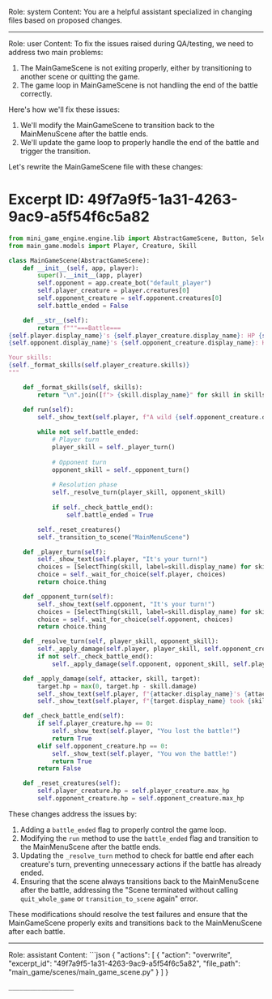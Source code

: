 Role: system
Content: You are a helpful assistant specialized in changing files based on proposed changes.
__________________
Role: user
Content: To fix the issues raised during QA/testing, we need to address two main problems:

1. The MainGameScene is not exiting properly, either by transitioning to another scene or quitting the game.
2. The game loop in MainGameScene is not handling the end of the battle correctly.

Here's how we'll fix these issues:

1. We'll modify the MainGameScene to transition back to the MainMenuScene after the battle ends.
2. We'll update the game loop to properly handle the end of the battle and trigger the transition.

Let's rewrite the MainGameScene file with these changes:

# Excerpt ID: 49f7a9f5-1a31-4263-9ac9-a5f54f6c5a82
```python main_game/scenes/main_game_scene.py
from mini_game_engine.engine.lib import AbstractGameScene, Button, SelectThing
from main_game.models import Player, Creature, Skill

class MainGameScene(AbstractGameScene):
    def __init__(self, app, player):
        super().__init__(app, player)
        self.opponent = app.create_bot("default_player")
        self.player_creature = player.creatures[0]
        self.opponent_creature = self.opponent.creatures[0]
        self.battle_ended = False

    def __str__(self):
        return f"""===Battle===
{self.player.display_name}'s {self.player_creature.display_name}: HP {self.player_creature.hp}/{self.player_creature.max_hp}
{self.opponent.display_name}'s {self.opponent_creature.display_name}: HP {self.opponent_creature.hp}/{self.opponent_creature.max_hp}

Your skills:
{self._format_skills(self.player_creature.skills)}
"""

    def _format_skills(self, skills):
        return "\n".join([f"> {skill.display_name}" for skill in skills])

    def run(self):
        self._show_text(self.player, f"A wild {self.opponent_creature.display_name} appears!")
        
        while not self.battle_ended:
            # Player turn
            player_skill = self._player_turn()
            
            # Opponent turn
            opponent_skill = self._opponent_turn()
            
            # Resolution phase
            self._resolve_turn(player_skill, opponent_skill)
            
            if self._check_battle_end():
                self.battle_ended = True

        self._reset_creatures()
        self._transition_to_scene("MainMenuScene")

    def _player_turn(self):
        self._show_text(self.player, "It's your turn!")
        choices = [SelectThing(skill, label=skill.display_name) for skill in self.player_creature.skills]
        choice = self._wait_for_choice(self.player, choices)
        return choice.thing

    def _opponent_turn(self):
        self._show_text(self.opponent, "It's your turn!")
        choices = [SelectThing(skill, label=skill.display_name) for skill in self.opponent_creature.skills]
        choice = self._wait_for_choice(self.opponent, choices)
        return choice.thing

    def _resolve_turn(self, player_skill, opponent_skill):
        self._apply_damage(self.player, player_skill, self.opponent_creature)
        if not self._check_battle_end():
            self._apply_damage(self.opponent, opponent_skill, self.player_creature)

    def _apply_damage(self, attacker, skill, target):
        target.hp = max(0, target.hp - skill.damage)
        self._show_text(self.player, f"{attacker.display_name}'s {attacker.creatures[0].display_name} used {skill.display_name}!")
        self._show_text(self.player, f"{target.display_name} took {skill.damage} damage!")

    def _check_battle_end(self):
        if self.player_creature.hp == 0:
            self._show_text(self.player, "You lost the battle!")
            return True
        elif self.opponent_creature.hp == 0:
            self._show_text(self.player, "You won the battle!")
            return True
        return False

    def _reset_creatures(self):
        self.player_creature.hp = self.player_creature.max_hp
        self.opponent_creature.hp = self.opponent_creature.max_hp
```

These changes address the issues by:

1. Adding a `battle_ended` flag to properly control the game loop.
2. Modifying the `run` method to use the `battle_ended` flag and transition to the MainMenuScene after the battle ends.
3. Updating the `_resolve_turn` method to check for battle end after each creature's turn, preventing unnecessary actions if the battle has already ended.
4. Ensuring that the scene always transitions back to the MainMenuScene after the battle, addressing the "Scene terminated without calling `quit_whole_game` or `transition_to_scene` again" error.

These modifications should resolve the test failures and ensure that the MainGameScene properly exits and transitions back to the MainMenuScene after each battle.
__________________
Role: assistant
Content: ```json
{
  "actions": [
    {
      "action": "overwrite",
      "excerpt_id": "49f7a9f5-1a31-4263-9ac9-a5f54f6c5a82",
      "file_path": "main_game/scenes/main_game_scene.py"
    }
  ]
}
```
__________________

